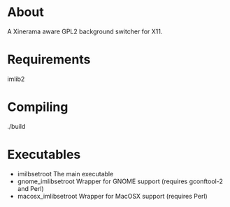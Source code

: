 About
=====
A Xinerama aware GPL2 background switcher for X11.

Requirements
============
imlib2

Compiling
=========
./build

Executables
===========
* imilbsetroot			The main executable
* gnome\_imlibsetroot	Wrapper for GNOME support (requires gconftool-2 and Perl)
* macosx\_imlibsetroot	Wrapper for MacOSX support (requires Perl)
